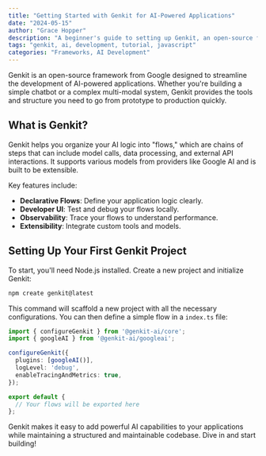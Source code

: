 ```yaml
---
title: "Getting Started with Genkit for AI-Powered Applications"
date: "2024-05-15"
author: "Grace Hopper"
description: "A beginner's guide to setting up Genkit, an open-source framework from Google for building production-ready AI applications with ease."
tags: "genkit, ai, development, tutorial, javascript"
categories: "Frameworks, AI Development"
---
```


Genkit is an open-source framework from Google designed to streamline the development of AI-powered applications. Whether you're building a simple chatbot or a complex multi-modal system, Genkit provides the tools and structure you need to go from prototype to production quickly.

## What is Genkit?

Genkit helps you organize your AI logic into "flows," which are chains of steps that can include model calls, data processing, and external API interactions. It supports various models from providers like Google AI and is built to be extensible.

Key features include:
*   **Declarative Flows**: Define your application logic clearly.
*   **Developer UI**: Test and debug your flows locally.
*   **Observability**: Trace your flows to understand performance.
*   **Extensibility**: Integrate custom tools and models.

## Setting Up Your First Genkit Project

To start, you'll need Node.js installed. Create a new project and initialize Genkit:

```bash
npm create genkit@latest
```

This command will scaffold a new project with all the necessary configurations. You can then define a simple flow in a `index.ts` file:

```typescript
import { configureGenkit } from '@genkit-ai/core';
import { googleAI } from '@genkit-ai/googleai';

configureGenkit({
  plugins: [googleAI()],
  logLevel: 'debug',
  enableTracingAndMetrics: true,
});

export default {
  // Your flows will be exported here
};
```

Genkit makes it easy to add powerful AI capabilities to your applications while maintaining a structured and maintainable codebase. Dive in and start building!
